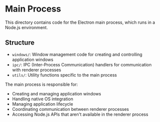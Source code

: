# Main Process

This directory contains code for the Electron main process, which runs in a Node.js environment.

## Structure

- `windows/`: Window management code for creating and controlling application windows
- `ipc/`: IPC (Inter-Process Communication) handlers for communication with renderer processes
- `utils/`: Utility functions specific to the main process

The main process is responsible for:
- Creating and managing application windows
- Handling native OS integration
- Managing application lifecycle
- Coordinating communication between renderer processes
- Accessing Node.js APIs that aren't available in the renderer process
